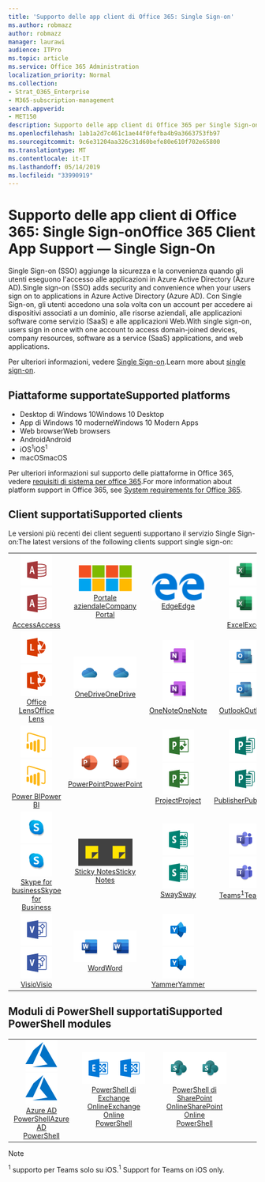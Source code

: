 ```yaml
---
title: 'Supporto delle app client di Office 365: Single Sign-on'
ms.author: robmazz
author: robmazz
manager: laurawi
audience: ITPro
ms.topic: article
ms.service: Office 365 Administration
localization_priority: Normal
ms.collection:
- Strat_O365_Enterprise
- M365-subscription-management
search.appverid:
- MET150
description: Supporto delle app client di Office 365 per Single Sign-on.
ms.openlocfilehash: 1ab1a2d7c461c1ae44f0fefba4b9a3663753fb97
ms.sourcegitcommit: 9c6e31204aa326c31d60befe80e610f702e65800
ms.translationtype: MT
ms.contentlocale: it-IT
ms.lasthandoff: 05/14/2019
ms.locfileid: "33990919"
---
```

# <a name="office-365-client-app-support--single-sign-on"></a><span data-ttu-id="7afc1-103">Supporto delle app client di Office 365: Single Sign-on</span><span class="sxs-lookup"><span data-stu-id="7afc1-103">Office 365 Client App Support — Single Sign-On</span></span>

<span data-ttu-id="7afc1-104">Single Sign-on (SSO) aggiunge la sicurezza e la convenienza quando gli utenti eseguono l'accesso alle applicazioni in Azure Active Directory (Azure AD).</span><span class="sxs-lookup"><span data-stu-id="7afc1-104">Single sign-on (SSO) adds security and convenience when your users sign on to applications in Azure Active Directory (Azure AD).</span></span> <span data-ttu-id="7afc1-105">Con Single Sign-on, gli utenti accedono una sola volta con un account per accedere ai dispositivi associati a un dominio, alle risorse aziendali, alle applicazioni software come servizio (SaaS) e alle applicazioni Web.</span><span class="sxs-lookup"><span data-stu-id="7afc1-105">With single sign-on, users sign in once with one account to access domain-joined devices, company resources, software as a service (SaaS) applications, and web applications.</span></span>

<span data-ttu-id="7afc1-106">Per ulteriori informazioni, vedere [Single Sign-on](https://docs.microsoft.com/azure/active-directory/manage-apps/what-is-single-sign-on).</span><span class="sxs-lookup"><span data-stu-id="7afc1-106">Learn more about [single sign-on](https://docs.microsoft.com/azure/active-directory/manage-apps/what-is-single-sign-on).</span></span>

## <a name="supported-platforms"></a><span data-ttu-id="7afc1-107">Piattaforme supportate</span><span class="sxs-lookup"><span data-stu-id="7afc1-107">Supported platforms</span></span>

 - <span data-ttu-id="7afc1-108">Desktop di Windows 10</span><span class="sxs-lookup"><span data-stu-id="7afc1-108">Windows 10 Desktop</span></span>
 - <span data-ttu-id="7afc1-109">App di Windows 10 moderne</span><span class="sxs-lookup"><span data-stu-id="7afc1-109">Windows 10 Modern Apps</span></span>
 - <span data-ttu-id="7afc1-110">Web browser</span><span class="sxs-lookup"><span data-stu-id="7afc1-110">Web browsers</span></span>
 - <span data-ttu-id="7afc1-111">Android</span><span class="sxs-lookup"><span data-stu-id="7afc1-111">Android</span></span>
 - <span data-ttu-id="7afc1-112">iOS<sup>1</sup></span><span class="sxs-lookup"><span data-stu-id="7afc1-112">iOS<sup>1</sup></span></span>
 - <span data-ttu-id="7afc1-113">macOS</span><span class="sxs-lookup"><span data-stu-id="7afc1-113">macOS</span></span>

<span data-ttu-id="7afc1-114">Per ulteriori informazioni sul supporto delle piattaforme in Office 365, vedere [requisiti di sistema per office 365](https://products.office.com/office-system-requirements).</span><span class="sxs-lookup"><span data-stu-id="7afc1-114">For more information about platform support in Office 365, see [System requirements for Office 365](https://products.office.com/office-system-requirements).</span></span>

## <a name="supported-clients"></a><span data-ttu-id="7afc1-115">Client supportati</span><span class="sxs-lookup"><span data-stu-id="7afc1-115">Supported clients</span></span>

<span data-ttu-id="7afc1-116">Le versioni più recenti dei client seguenti supportano il servizio Single Sign-on:</span><span class="sxs-lookup"><span data-stu-id="7afc1-116">The latest versions of the following clients support single sign-on:</span></span>

| | | | | | |
|:---:|:---:|:---:|:---:|:---:|:---:|
| <span data-ttu-id="7afc1-117">![Icona di accesso](media/o365-access-64x64.png)</span><span class="sxs-lookup"><span data-stu-id="7afc1-117">![Access icon](media/o365-access-64x64.png)</span></span> <br> [<span data-ttu-id="7afc1-118">Access</span><span class="sxs-lookup"><span data-stu-id="7afc1-118">Access</span></span>](https://products.office.com/access) | <span data-ttu-id="7afc1-119">![Icona portale aziendale](media/o365-microsoft-64x64.png)</span><span class="sxs-lookup"><span data-stu-id="7afc1-119">![Company portal icon](media/o365-microsoft-64x64.png)</span></span> <br> [<span data-ttu-id="7afc1-120">Portale <br> aziendale</span><span class="sxs-lookup"><span data-stu-id="7afc1-120">Company <br> Portal </span></span>](https://docs.microsoft.com/intune-user-help/sign-in-to-the-company-portal) | <span data-ttu-id="7afc1-121">![Icona del server perimetrale](media/o365-edge-64x64.png)</span><span class="sxs-lookup"><span data-stu-id="7afc1-121">![Edge icon](media/o365-edge-64x64.png)</span></span> <br> [<span data-ttu-id="7afc1-122">Edge</span><span class="sxs-lookup"><span data-stu-id="7afc1-122">Edge</span></span>](https://www.microsoft.com/windows/microsoft-edge) | <span data-ttu-id="7afc1-123">![Icona Excel](media/o365-excel-64x64.png)</span><span class="sxs-lookup"><span data-stu-id="7afc1-123">![Excel icon](media/o365-excel-64x64.png)</span></span> <br> [<span data-ttu-id="7afc1-124">Excel</span><span class="sxs-lookup"><span data-stu-id="7afc1-124">Excel</span></span>](https://products.office.com/excel) | <span data-ttu-id="7afc1-125">![Icona flusso](media/o365-flow-64x64.png)</span><span class="sxs-lookup"><span data-stu-id="7afc1-125">![Flow icon](media/o365-flow-64x64.png)</span></span> <br> [<span data-ttu-id="7afc1-126">Flow</span><span class="sxs-lookup"><span data-stu-id="7afc1-126">Flow</span></span>](https://flow.microsoft.com) 
| <span data-ttu-id="7afc1-127">![Icona dell'obiettivo](media/o365-lens-64x64.png)</span><span class="sxs-lookup"><span data-stu-id="7afc1-127">![Lens icon](media/o365-lens-64x64.png)</span></span> <br> [<span data-ttu-id="7afc1-128">Office Lens</span><span class="sxs-lookup"><span data-stu-id="7afc1-128">Office Lens</span></span>](https://www.microsoft.com/p/office-lens/9wzdncrfj3t8?activetab=pivot%3Aoverviewtab) | <span data-ttu-id="7afc1-129">![Icona di OneDrive for business](media/o365-OneDrive-64x64.png)</span><span class="sxs-lookup"><span data-stu-id="7afc1-129">![OneDrive for Business icon](media/o365-OneDrive-64x64.png)</span></span> <br> [<span data-ttu-id="7afc1-130">OneDrive</span><span class="sxs-lookup"><span data-stu-id="7afc1-130">OneDrive</span></span>](https://products.office.com/onedrive-for-business/online-cloud-storage) |  <span data-ttu-id="7afc1-131">![Icona di OneNote](media/o365-OneNote-64x64.png)</span><span class="sxs-lookup"><span data-stu-id="7afc1-131">![OneNote icon](media/o365-OneNote-64x64.png)</span></span> <br> [<span data-ttu-id="7afc1-132">OneNote</span><span class="sxs-lookup"><span data-stu-id="7afc1-132">OneNote</span></span>](https://products.office.com/onenote) | <span data-ttu-id="7afc1-133">![Icona di Outlook](media/o365-outlook-64x64.png)</span><span class="sxs-lookup"><span data-stu-id="7afc1-133">![Outlook icon](media/o365-outlook-64x64.png)</span></span> <br> [<span data-ttu-id="7afc1-134">Outlook</span><span class="sxs-lookup"><span data-stu-id="7afc1-134">Outlook</span></span>](https://products.office.com/outlook) | <span data-ttu-id="7afc1-135">![Icona Planner](media/o365-planner-64x64.png)</span><span class="sxs-lookup"><span data-stu-id="7afc1-135">![Planner icon](media/o365-planner-64x64.png)</span></span> <br> [<span data-ttu-id="7afc1-136">Planner</span><span class="sxs-lookup"><span data-stu-id="7afc1-136">Planner</span></span>](https://products.office.com/business/task-management-software) 
| <span data-ttu-id="7afc1-137">![Icona PowerBI](media/o365-powerbi-64x64.png)</span><span class="sxs-lookup"><span data-stu-id="7afc1-137">![PowerBI icon](media/o365-powerbi-64x64.png)</span></span> <br> [<span data-ttu-id="7afc1-138">Power BI</span><span class="sxs-lookup"><span data-stu-id="7afc1-138">Power BI</span></span>](https://powerbi.microsoft.com)| <span data-ttu-id="7afc1-139">![Icona PowerPoint](media/o365-powerpoint-64x64.png)</span><span class="sxs-lookup"><span data-stu-id="7afc1-139">![PowerPoint icon](media/o365-powerpoint-64x64.png)</span></span> <br> [<span data-ttu-id="7afc1-140">PowerPoint</span><span class="sxs-lookup"><span data-stu-id="7afc1-140">PowerPoint</span></span>](https://products.office.com/powerpoint) | <span data-ttu-id="7afc1-141">![Icona del progetto](media/o365-project-64x64.png)</span><span class="sxs-lookup"><span data-stu-id="7afc1-141">![Project icon](media/o365-project-64x64.png)</span></span> <br> [<span data-ttu-id="7afc1-142">Project</span><span class="sxs-lookup"><span data-stu-id="7afc1-142">Project</span></span>](https://products.office.com/project) | <span data-ttu-id="7afc1-143">![Icona editore](media/o365-publisher-64x64.png)</span><span class="sxs-lookup"><span data-stu-id="7afc1-143">![Publisher icon](media/o365-publisher-64x64.png)</span></span> <br> [<span data-ttu-id="7afc1-144">Publisher</span><span class="sxs-lookup"><span data-stu-id="7afc1-144">Publisher</span></span>](https://products.office.com/publisher) | <span data-ttu-id="7afc1-145">![Icona di SharePoint](media/o365-sharepoint-64x64.png)</span><span class="sxs-lookup"><span data-stu-id="7afc1-145">![SharePoint icon](media/o365-sharepoint-64x64.png)</span></span> <br> [<span data-ttu-id="7afc1-146">SharePoint</span><span class="sxs-lookup"><span data-stu-id="7afc1-146">Sharepoint</span></span>](https://products.office.com/sharepoint) 
| <span data-ttu-id="7afc1-147">![Icona di Skype for business](media/o365-skypeforbusiness-64x64.png)</span><span class="sxs-lookup"><span data-stu-id="7afc1-147">![Skype for Business icon](media/o365-skypeforbusiness-64x64.png)</span></span> <br> [<span data-ttu-id="7afc1-148">Skype for <br> business</span><span class="sxs-lookup"><span data-stu-id="7afc1-148">Skype for <br> Business</span></span>](https://www.skype.com/business/) | <span data-ttu-id="7afc1-149">![Icona note adesive](media/o365-stickynotes-64x64.png)</span><span class="sxs-lookup"><span data-stu-id="7afc1-149">![Sticky Notes icon](media/o365-stickynotes-64x64.png)</span></span> <br> [<span data-ttu-id="7afc1-150">Sticky Notes</span><span class="sxs-lookup"><span data-stu-id="7afc1-150">Sticky Notes</span></span>](https://www.microsoft.com/p/microsoft-sticky-notes/9nblggh4qghw) | <span data-ttu-id="7afc1-151">![Icona ondeggiamento](media/o365-sway-64x64.png)</span><span class="sxs-lookup"><span data-stu-id="7afc1-151">![Sway icon](media/o365-sway-64x64.png)</span></span> <br> [<span data-ttu-id="7afc1-152">Sway</span><span class="sxs-lookup"><span data-stu-id="7afc1-152">Sway</span></span>](https://sway.com) | <span data-ttu-id="7afc1-153">![Icona Teams](media/o365-teams-64x64.png)</span><span class="sxs-lookup"><span data-stu-id="7afc1-153">![Teams icon](media/o365-teams-64x64.png)</span></span> <br> [<span data-ttu-id="7afc1-154">Teams<sup>1</sup></span><span class="sxs-lookup"><span data-stu-id="7afc1-154">Teams<sup>1</sup></span></span>](https://products.office.com/microsoft-teams/group-chat-software) | <span data-ttu-id="7afc1-155">![Icona da fare](media/o365-todo-64x64.png)</span><span class="sxs-lookup"><span data-stu-id="7afc1-155">![To-Do icon](media/o365-todo-64x64.png)</span></span> <br> [<span data-ttu-id="7afc1-156">To-Do</span><span class="sxs-lookup"><span data-stu-id="7afc1-156">To-Do</span></span>](https://todo.microsoft.com) 
| <span data-ttu-id="7afc1-157">![Icona di Visio](media/o365-visio-64x64.png)</span><span class="sxs-lookup"><span data-stu-id="7afc1-157">![Visio icon](media/o365-visio-64x64.png)</span></span> <br> [<span data-ttu-id="7afc1-158">Visio</span><span class="sxs-lookup"><span data-stu-id="7afc1-158">Visio</span></span>](https://products.office.com/visio/flowchart-software) | <span data-ttu-id="7afc1-159">![Icona Word](media/o365-word-64x64.png)</span><span class="sxs-lookup"><span data-stu-id="7afc1-159">![Word icon](media/o365-word-64x64.png)</span></span> <br> [<span data-ttu-id="7afc1-160">Word</span><span class="sxs-lookup"><span data-stu-id="7afc1-160">Word</span></span>](https://products.office.com/word) | <span data-ttu-id="7afc1-161">![Icona Yammer](media/o365-yammer-64x64.png)</span><span class="sxs-lookup"><span data-stu-id="7afc1-161">![Yammer icon](media/o365-yammer-64x64.png)</span></span> <br> [<span data-ttu-id="7afc1-162">Yammer</span><span class="sxs-lookup"><span data-stu-id="7afc1-162">Yammer</span></span>](https://products.office.com/yammer/yammer-overview) |

## <a name="supported-powershell-modules"></a><span data-ttu-id="7afc1-163">Moduli di PowerShell supportati</span><span class="sxs-lookup"><span data-stu-id="7afc1-163">Supported PowerShell modules</span></span>

| | | | | | |
|:---:|:---:|:---:|:---:|:---:|:---:|
| <span data-ttu-id="7afc1-164">![Icona di Azure](media/o365-azure-64x64.png)</span><span class="sxs-lookup"><span data-stu-id="7afc1-164">![Azure icon](media/o365-azure-64x64.png)</span></span> <br> [<span data-ttu-id="7afc1-165">Azure AD <br> PowerShell</span><span class="sxs-lookup"><span data-stu-id="7afc1-165">Azure AD <br> PowerShell</span></span>](https://docs.microsoft.com/powershell/azure/active-directory/overview?view=azureadps-2.0) | <span data-ttu-id="7afc1-166">![Icona di Exchange](media/o365-exchange-64x64.png)</span><span class="sxs-lookup"><span data-stu-id="7afc1-166">![Exchange icon](media/o365-exchange-64x64.png)</span></span> <br> [<span data-ttu-id="7afc1-167">PowerShell di <br> Exchange Online</span><span class="sxs-lookup"><span data-stu-id="7afc1-167">Exchange Online <br> PowerShell</span></span>](https://docs.microsoft.com/powershell/exchange/exchange-online/exchange-online-powershell?view=exchange-ps) | <span data-ttu-id="7afc1-168">![Icona di SharePoint](media/o365-sharepoint-64x64.png)</span><span class="sxs-lookup"><span data-stu-id="7afc1-168">![SharePoint icon](media/o365-sharepoint-64x64.png)</span></span> <br> [<span data-ttu-id="7afc1-169">PowerShell di <br> SharePoint Online</span><span class="sxs-lookup"><span data-stu-id="7afc1-169">SharePoint Online <br> PowerShell</span></span>](https://docs.microsoft.com/sharepoint/manage-team-and-communication-sites-in-powershell)

> [!NOTE]
> <span data-ttu-id="7afc1-170"><sup>1</sup> supporto per Teams solo su iOS.</span><span class="sxs-lookup"><span data-stu-id="7afc1-170"><sup>1</sup> Support for Teams on iOS only.</span></span> <br>